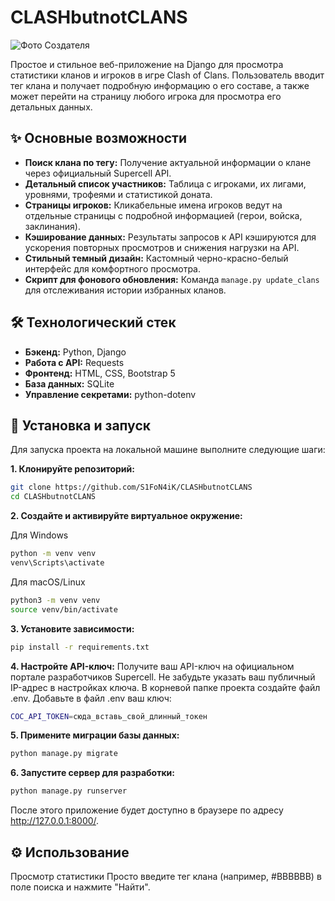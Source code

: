# CLASHbutnotCLANS

![Фото Создателя](https://static.wikia.nocookie.net/battleraprus/images/4/47/Otto_2.jpeg/revision/latest?cb=20240813022704&path-prefix=ru)

Простое и стильное веб-приложение на Django для просмотра статистики кланов и игроков в игре Clash of Clans. Пользователь вводит тег клана и получает подробную информацию о его составе, а также может перейти на страницу любого игрока для просмотра его детальных данных.

## ✨ Основные возможности

*   **Поиск клана по тегу:** Получение актуальной информации о клане через официальный Supercell API.
*   **Детальный список участников:** Таблица с игроками, их лигами, уровнями, трофеями и статистикой доната.
*   **Страницы игроков:** Кликабельные имена игроков ведут на отдельные страницы с подробной информацией (герои, войска, заклинания).
*   **Кэширование данных:** Результаты запросов к API кэшируются для ускорения повторных просмотров и снижения нагрузки на API.
*   **Стильный темный дизайн:** Кастомный черно-красно-белый интерфейс для комфортного просмотра.
*   **Скрипт для фонового обновления:** Команда `manage.py update_clans` для отслеживания истории избранных кланов.

## 🛠️ Технологический стек

*   **Бэкенд:** Python, Django
*   **Работа с API:** Requests
*   **Фронтенд:** HTML, CSS, Bootstrap 5
*   **База данных:** SQLite
*   **Управление секретами:** python-dotenv

## 🚀 Установка и запуск

Для запуска проекта на локальной машине выполните следующие шаги:

**1. Клонируйте репозиторий:**
```bash
git clone https://github.com/S1FoN4iK/CLASHbutnotCLANS
cd CLASHbutnotCLANS
```
**2. Создайте и активируйте виртуальное окружение:**

Для Windows
```bash
python -m venv venv
venv\Scripts\activate
```

Для macOS/Linux
```bash
python3 -m venv venv
source venv/bin/activate
```

**3. Установите зависимости:**
```bash
pip install -r requirements.txt
```

**4. Настройте API-ключ:**
Получите ваш API-ключ на официальном портале разработчиков Supercell. Не забудьте указать ваш публичный IP-адрес в настройках ключа.
В корневой папке проекта создайте файл .env.
Добавьте в файл .env ваш ключ:
```bash
COC_API_TOKEN=сюда_вставь_свой_длинный_токен
```

**5. Примените миграции базы данных:**
```bash
python manage.py migrate
```

**6. Запустите сервер для разработки:**
```bash
python manage.py runserver
```
После этого приложение будет доступно в браузере по адресу http://127.0.0.1:8000/.


## ⚙️ Использование
Просмотр статистики
Просто введите тег клана (например, #BBBBBB) в поле поиска и нажмите "Найти".
